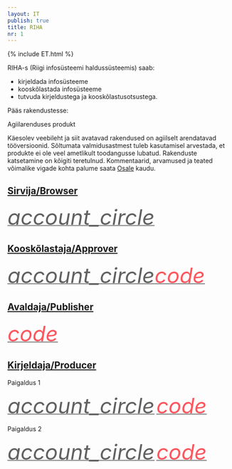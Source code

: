 ```yaml
---
layout: IT
publish: true
title: RIHA
nr: 1
---
```


{% include ET.html %}

RIHA-s (Riigi infosüsteemi haldussüsteemis) saab:

- kirjeldada infosüsteeme
- kooskõlastada infosüsteeme
- tutvuda kirjeldustega ja kooskõlastusotsustega.

Pääs rakendustesse:

<div class='block__warning'>
  <p class='block__warning--heading'>Agiilarenduses produkt</p>
  <p>
    Käesolev veebileht ja siit avatavad rakendused on agiilselt arendatavad tööversioonid. Sõltumata valmidusastmest tuleb kasutamisel arvestada, et produkte ei ole veel ametlikult toodangusse lubatud. Rakenduste katsetamine on kõigiti teretulnud. Kommentaarid, arvamused ja teated võimalike vigade kohta palume saata <a href='https://e-gov.github.io/RIHA-Launcher/Osale'>Osale</a> kaudu.
  </p>
</div>

## [Sirvija/Browser](Sirvija)

<a href='http://ec2-35-160-53-79.us-west-2.compute.amazonaws.com:8082/' style='border-bottom: none !important;'><i class="material-icons ikoon" style='color: #616161; font-size: 48px;'>account_circle</i></a>

## [Kooskõlastaja/Approver](Kooskolastaja)

<a href='http://ec2-35-160-53-79.us-west-2.compute.amazonaws.com:8080/' style='border-bottom: none !important;'><i class="material-icons ikoon" style='color: #616161; font-size: 48px;'>account_circle</i></a><a href='http://ec2-35-160-53-79.us-west-2.compute.amazonaws.com:8080/approvals' style='border-bottom: none !important;'><i class="material-icons ikoon" style='color: #FF555D; font-size: 48px;'>code</i></a> 

## [Avaldaja/Publisher](Avaldaja)

<a href='http://ec2-35-160-53-79.us-west-2.compute.amazonaws.com:8081/systems.json' style='border-bottom: none !important;'><i class="material-icons ikoon" style='color: #FF555D; font-size: 48px;'>code</i></a>

## [Kirjeldaja/Producer](Kirjeldaja)

Paigaldus 1

<a href='http://ec2-35-160-53-79.us-west-2.compute.amazonaws.com:8083' style='border-bottom: none !important;'><i class="material-icons ikoon" style='color: #616161; font-size: 48px;'>account_circle</i></a> 
<a href='http://ec2-35-160-53-79.us-west-2.compute.amazonaws.com:8083/systems.json' style='border-bottom: none !important;'><i class="material-icons ikoon" style='color: #FF555D; font-size: 48px;'>code</i></a> 

Paigaldus 2

<a href='http://ec2-35-160-53-79.us-west-2.compute.amazonaws.com:8084' style='border-bottom: none !important;'><i class="material-icons ikoon" style='color: #616161; font-size: 48px;'>account_circle</i></a> 
<a href='http://ec2-35-160-53-79.us-west-2.compute.amazonaws.com:8084/systems.json' style='border-bottom: none !important;'><i class="material-icons ikoon" style='color: #FF555D; font-size: 48px;'>code</i></a> 

